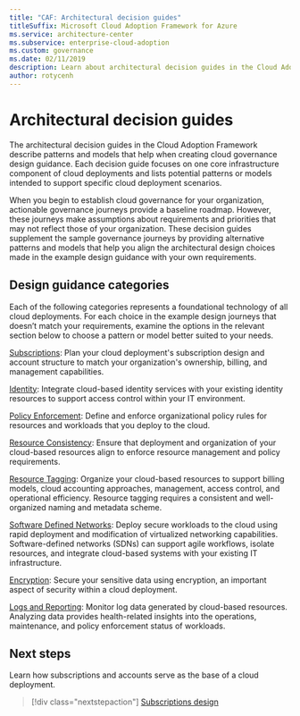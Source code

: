 ```yaml
---
title: "CAF: Architectural decision guides"
titleSuffix: Microsoft Cloud Adoption Framework for Azure
ms.service: architecture-center
ms.subservice: enterprise-cloud-adoption
ms.custom: governance
ms.date: 02/11/2019
description: Learn about architectural decision guides in the Cloud Adoption Framework.
author: rotycenh
---
```


# Architectural decision guides

The architectural decision guides in the Cloud Adoption Framework describe patterns and models that help when creating cloud governance design guidance. Each decision guide focuses on one core infrastructure component of cloud deployments and lists potential patterns or models intended to support specific cloud deployment scenarios.

When you begin to establish cloud governance for your organization, actionable governance journeys provide a baseline roadmap. However, these journeys make assumptions about requirements and priorities that may not reflect those of your organization.
These decision guides supplement the sample governance journeys by providing alternative patterns and models that help you align the architectural design choices made in the example design guidance with your own requirements.

## Design guidance categories

Each of the following categories represents a foundational technology of all cloud deployments. For each choice in the example design journeys that doesn’t match your requirements, examine the options in the relevant section below to choose a pattern or model better suited to your needs.

[Subscriptions](./subscriptions/overview.md): Plan your cloud deployment's subscription design and account structure to match your organization's ownership, billing, and management capabilities.

[Identity](./identity/overview.md): Integrate cloud-based identity services with your existing identity resources to support access control within your IT environment.

[Policy Enforcement](./policy-enforcement/overview.md): Define and enforce organizational policy rules for resources and workloads that you deploy to the cloud.

[Resource Consistency](./resource-consistency/overview.md): Ensure that deployment and organization of your cloud-based resources align to enforce resource management and policy requirements.

[Resource Tagging](./resource-tagging/overview.md): Organize your cloud-based resources to support billing models, cloud accounting approaches, management, access control, and operational efficiency. Resource tagging requires a consistent and well-organized naming and metadata scheme.

[Software Defined Networks](./software-defined-network/overview.md): Deploy secure workloads to the cloud using rapid deployment and modification of virtualized networking capabilities. Software-defined networks (SDNs) can support agile workflows, isolate resources, and integrate cloud-based systems with your existing IT infrastructure.

[Encryption](./encryption/overview.md): Secure your sensitive data using encryption, an important aspect of security within a cloud deployment.

[Logs and Reporting](./log-and-report/overview.md): Monitor log data generated by cloud-based resources. Analyzing data provides health-related insights into the operations, maintenance, and policy enforcement status of workloads.

## Next steps

Learn how subscriptions and accounts serve as the base of a cloud deployment.

> [!div class="nextstepaction"]
> [Subscriptions design](subscriptions/overview.md)
